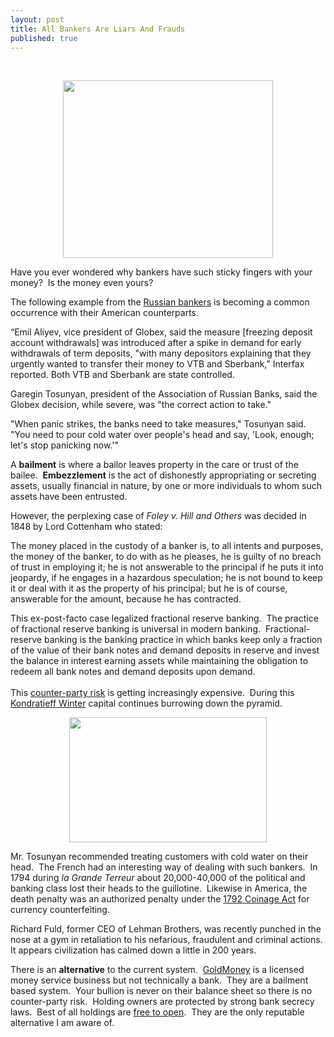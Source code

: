 ```yaml
---
layout: post
title: All Bankers Are Liars And Frauds
published: true
---
```

<p> </p>
<p style="text-align: center;"><img class="aligncenter" title="All Bankers Are Liars And Frauds" src="{{ site.baseurl }}/images/liarbanker.png" alt="" width="336" height="284" /></p>
<p><span>Have you ever wondered why bankers have such sticky fingers with your money?  Is the money even yours?</span></p>
<p>The following example from the <a href="http://www.themoscowtimes.com/article/1010/42/371690.htm" target="_blank">Russian bankers</a> is becoming a common occurrence with their American counterparts.</p>
<p>“Emil Aliyev, vice president of Globex, said the measure [freezing deposit account withdrawals] was introduced after a spike in demand for early withdrawals of term deposits, "with many depositors explaining that they urgently wanted to transfer their money to VTB and Sberbank," Interfax reported. Both VTB and Sberbank are state controlled.</p>
<p>Garegin Tosunyan, president of the Association of Russian Banks, said the Globex decision, while severe, was "the correct action to take."</p>
<p><span>"When panic strikes, the banks need to take measures," Tosunyan said. "You need to pour cold water over people's head and say, 'Look, enough; let's stop panicking now.'"</span></p>
<p>A <strong>bailment</strong> is where a bailor leaves property in the care or trust of the bailee.  <strong>Embezzlement</strong> is the act of dishonestly appropriating or secreting assets, usually financial in nature, by one or more individuals to whom such assets have been entrusted.</p>
<p><span>However, the perplexing case of <em>Foley v. Hill and Others</em> was decided in 1848 by Lord Cottenham who stated:</span></p>
<p><span>The money placed in the custody of a banker is, to all intents and purposes, the money of the banker, to do with as he pleases, he is guilty of no breach of trust in employing it; he is not answerable to the principal if he puts it into jeopardy, if he engages in a hazardous speculation; he is not bound to keep it or deal with it as the property of his principal; but he is of course, answerable for the amount, because he has contracted.</span></p>
<p><span>This ex-post-facto case legalized fractional reserve banking.  The practice of fractional reserve banking is universal in modern banking.  Fractional-reserve banking is the banking practice in which banks keep only a fraction of the value of their bank notes and demand deposits in reserve and invest the balance in interest earning assets while maintaining the obligation to redeem all bank notes and demand deposits upon demand.  <br/><br/>This <a href="http://www.runtogold.com/2008/06/counter-party-risk/">counter-party risk</a> is getting increasingly expensive.  During this <a href="http://www.runtogold.com/2008/02/first-snowfall-of-kondratieff-winter/">Kondratieff Winter</a> capital continues burrowing down the pyramid.</span></p>
<p style="text-align: center;"><img class="aligncenter" title="Nikkei Down Big" src="{{ site.baseurl }}/images/NikkeiDownBig.png" alt="" width="316" height="200" /></p>
<p><span>Mr. Tosunyan recommended treating customers with cold water on their head.  The French had an interesting way of dealing with such bankers.  In 1794 during <em>la Grande Terreur</em> about 20,000-40,000 of the political and banking class lost their heads to the guillotine.  Likewise in America, the death penalty was an authorized penalty under the <a href="http://www.runtogold.com/2008/01/1792-coinage-act/" target="_blank">1792 Coinage Act</a> for currency counterfeiting.</span></p>
<p><span>Richard Fuld, former CEO of Lehman Brothers, was recently punched in the nose at a gym in retaliation to his nefarious, fraudulent and criminal actions.  It appears civilization has calmed down a little in 200 years.</span></p>
<p><span>There is an <strong>alternative</strong> to the current system.  <a href="http://www.runtogold.com/goldmoney/">GoldMoney</a> is a licensed money service business but not technically a bank.  They are a bailment based system.  Your bullion is never on their balance sheet so there is no counter-party risk.  Holding owners are protected by strong bank secrecy laws.  Best of all holdings are <a href="http://www.runtogold.com/goldmoney/">free to open</a>.  They are the only reputable alternative I am aware of.</span></p>
